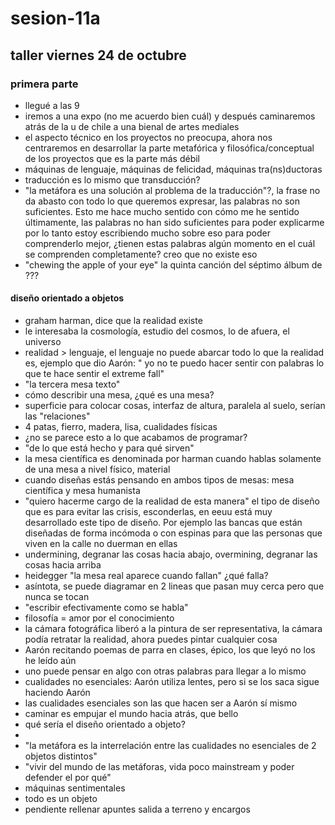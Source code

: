 # sesion-11a

## taller viernes 24 de octubre

### primera parte

- llegué a las 9
- iremos a una expo (no me acuerdo bien cuál) y después caminaremos atrás de la u de chile a una bienal de artes mediales
- el aspecto técnico en los proyectos no preocupa, ahora nos centraremos en desarrollar la parte metafórica y filosófica/conceptual de los proyectos que es la parte más débil
- máquinas de lenguaje, máquinas de felicidad, máquinas tra(ns)ductoras
- traducción es lo mismo que transducción?
- "la metáfora es una solución al problema de la traducción"?, la frase no da abasto con todo lo que queremos expresar, las palabras no son suficientes. Esto me hace mucho sentido con cómo me he sentido últimamente, las palabras no han sido suficientes para poder explicarme por lo tanto estoy escribiendo mucho sobre eso para poder comprenderlo mejor, ¿tienen estas palabras algún momento en el cuál se comprenden completamente? creo que no existe eso
- "chewing the apple of your eye" la quinta canción del séptimo álbum de ???

#### diseño orientado a objetos

- graham harman, dice que la realidad existe
- le interesaba la cosmología, estudio del cosmos, lo de afuera, el universo
- realidad > lenguaje, el lenguaje no puede abarcar todo lo que la realidad es, ejemplo que dio Aarón: " yo no te puedo hacer sentir con palabras lo que te hace sentir el extreme fall"
- "la tercera mesa texto"
- cómo describir una mesa, ¿qué es una mesa?
- superficie para colocar cosas, interfaz de altura, paralela al suelo, serían las "relaciones"
- 4 patas, fierro, madera, lisa, cualidades físicas
- ¿no se parece esto a lo que acabamos de programar?
- "de lo que está hecho y para qué sirven"
- la mesa científica es denominada por harman cuando hablas solamente de una mesa a nivel físico, material
- cuando diseñas estás pensando en ambos tipos de mesas: mesa científica y mesa humanista
- "quiero hacerme cargo de la realidad de esta manera" el tipo de diseño que es para evitar las crisis, esconderlas, en eeuu está muy desarrollado este tipo de diseño. Por ejemplo las bancas que están diseñadas de forma incómoda o con espinas para que las personas que viven en la calle no duerman en ellas
- undermining, degranar las cosas hacia abajo, overmining, degranar las cosas hacia arriba
- heidegger "la mesa real aparece cuando fallan" ¿qué falla?
- asíntota, se puede diagramar en 2 lineas que pasan muy cerca pero que nunca se tocan
- "escribir efectivamente como se habla"
- filosofía = amor por el conocimiento
- la cámara fotográfica liberó a la pintura de ser representativa, la cámara podía retratar la realidad, ahora puedes pintar cualquier cosa
- Aarón recitando poemas de parra en clases, épico, los que leyó no los he leído aún
- uno puede pensar en algo con otras palabras para llegar a lo mismo
- cualidades no esenciales: Aarón utiliza lentes, pero si se los saca sigue haciendo Aarón
- las cualidades esenciales son las que hacen ser a Aarón sí mismo
- caminar es empujar el mundo hacia atrás, que bello
- qué sería el diseño orientado a objeto?
-
- "la metáfora es la interrelación entre las cualidades no esenciales de 2 objetos distintos"
- "vivir del mundo de las metáforas, vida poco mainstream y poder defender el por qué"
- máquinas sentimentales
- todo es un objeto
- pendiente rellenar apuntes salida a terreno y encargos
